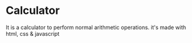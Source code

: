 # Calculator
It is a calculator to perform normal arithmetic operations. it's made with html, css &amp; javascript
